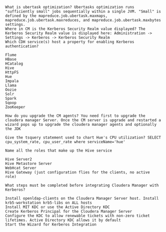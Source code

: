 

    What is ubertask optimization? Ubertasks optimization runs "sufficiently small" jobs sequentially within a single JVM. "Small" is defined by the mapreduce.job.ubertask.maxmaps, mapreduce.job.ubertask.maxreduces, and mapreduce.job.ubertask.maxbytes settings.
    Where in CM is the Kerberos Security Realm value displayed? The Kerberos Security Realm value is displayed here: Administration -> Settings -> Kerberos -> Kerberos Security Realm
    Which CDH service(s) host a property for enabling Kerberos authentication?

    Flume
    HBase
    HCatalog
    Hive
    HttpFS
    Hue
    Impala
    Llama
    Oozie
    Solr
    Spark
    Sqoop
    ZooKeeper

    How do you upgrade the CM agents? You need first to upgrade the cloudera manager Server. Once the CM server is upgrade and restarted a wizard pops up to upgrade the cloudera manager agents and optionally the JDK

    Give the tsquery statement used to chart Hue's CPU utilization? SELECT cpu_system_rate, cpu_user_rate where serviceName='hue'

    Name all the roles that make up the Hive service

    Hive Server2
    Hive Metastore Server
    WebHcat Server
    Hive Gateway (just configuration flies for the clients, no active role)

    What steps must be completed before integrating Cloudera Manager with Kerberos?

    Install openldap-clients on the Cloudera Manager Server host. Install krb5-workstation krb5-libs on ALL hosts
    Install MIT KDC or use the Active Directory KDC
    Create Kerberos Principal for the Cloudera Manager Server
    Configure the KDC to allow renewable tickets with non-zero ticket lifetimes. Active Directory KDC allows it by default
    Start the Wizard for Kerberos Integration

